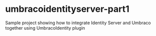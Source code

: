 # umbracoidentityserver-part1

Sample project showing how to integrate Identity Server and Umbraco together using UmbracoIdentity plugin

